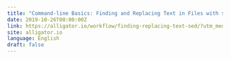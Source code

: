 ```yaml
---
title: "Command-line Basics: Finding and Replacing Text in Files with sed"
date: 2019-10-26T00:00:00Z
link: https://alligator.io/workflow/finding-replacing-text-sed/?utm_medium=RSS&utm_source=news.12bit.vn
site: alligator.io
language: English
draft: false
---
```


